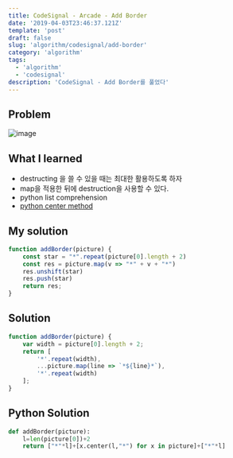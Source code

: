 ```yaml
---
title: CodeSignal - Arcade - Add Border
date: '2019-04-03T23:46:37.121Z'
template: 'post'
draft: false
slug: 'algorithm/codesignal/add-border'
category: 'algorithm'
tags:
  - 'algorithm'
  - 'codesignal'
description: 'CodeSignal - Add Border를 풀었다'
---
```


## Problem

![image](https://user-images.githubusercontent.com/35516239/57267140-00bb1780-70ba-11e9-9014-2ee892ef78f1.png)

## What I learned 

- destructing 을 쓸 수 있을 때는 최대한 활용하도록 하자 
- map을 적용한 뒤에 destruction을 사용할 수 있다.
- python list comprehension
- [python center method](https://python-reference.readthedocs.io/en/latest/docs/str/center.html)

## My solution

```javascript
function addBorder(picture) {
    const star = "*".repeat(picture[0].length + 2)
    const res = picture.map(v => "*" + v + "*")
    res.unshift(star)
    res.push(star)
    return res;
}

```

## Solution

```javascript
function addBorder(picture) {
    var width = picture[0].length + 2;
    return [
        '*'.repeat(width),
        ...picture.map(line => `*${line}*`),
        '*'.repeat(width)
    ];
}
```

## Python Solution

```python
def addBorder(picture):
    l=len(picture[0])+2
    return ["*"*l]+[x.center(l,"*") for x in picture]+["*"*l]
    
```

